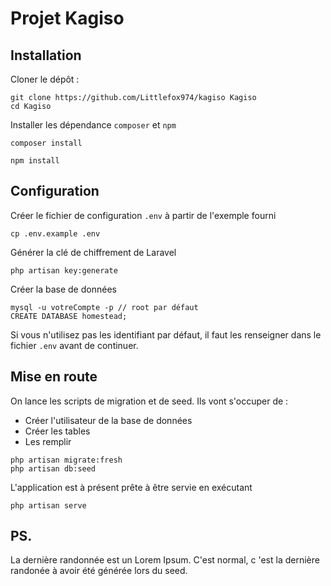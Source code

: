 # Projet Kagiso

## Installation

Cloner le dépôt :

```
git clone https://github.com/Littlefox974/kagiso Kagiso
cd Kagiso
```

Installer les dépendance `composer` et `npm`

```
composer install

npm install
```

## Configuration

Créer le fichier de configuration `.env` à partir de l'exemple fourni 

```
cp .env.example .env
```

Générer la clé de chiffrement de Laravel

```
php artisan key:generate
```

Créer la base de données

```
mysql -u votreCompte -p // root par défaut
CREATE DATABASE homestead;
```

Si vous n'utilisez pas les identifiant par défaut, il faut les renseigner dans le fichier `.env` avant de continuer.

## Mise en route

On lance les scripts de migration et de seed. Ils vont s'occuper de :

- Créer l'utilisateur de la base de données
- Créer les tables
- Les remplir

```
php artisan migrate:fresh
php artisan db:seed
```

L'application est à présent prête à être servie en exécutant

```
php artisan serve
```

## PS.

La dernière randonnée est un Lorem Ipsum. C'est normal, c 'est la dernière randonée à avoir été générée lors du seed.
